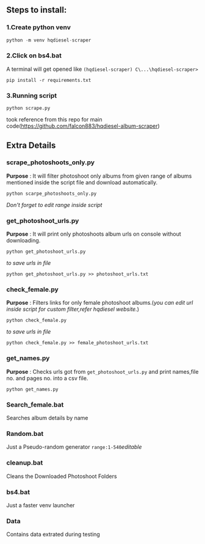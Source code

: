 
## Steps to install:
### 1.Create python venv
```python
python -m venv hqdiesel-scraper
```
### 2.Click on bs4.bat
A terminal will get opened like
`(hqdiesel-scraper) C\...\hqdiesel-scraper>`
```
pip install -r requirements.txt
```
### 3.Running script
```
python scrape.py
```
took reference from this repo for main code(https://github.com/falcon883/hqdiesel-album-scraper)

## Extra Details

### scrape_photoshoots_only.py 
**Purpose** : It will filter photoshoot only albums from given range of albums mentioned inside the script file and download automatically.
```
python scarpe_photoshoots_only.py
```
*Don't forget to edit range inside script*

### get_photoshoot_urls.py
**Purpose** : It will print only photoshoots album urls on console without downloading.
```
python get_photoshoot_urls.py
```
*to save urls in file*
```
python get_photoshoot_urls.py >> photoshoot_urls.txt
```

### check_female.py
**Purpose** : Filters links for only female photoshoot albums.(*you can edit url inside script for custom filter,refer hqdiesel website.*)
```
python check_female.py
```
*to save urls in file*
```
python check_female.py >> female_photoshoot_urls.txt
```

### get_names.py
**Purpose** : Checks urls got from `get_photoshoot_urls.py` and print names,file no. and pages no. into a csv file.
```
python get_names.py
```

### Search_female.bat 
Searches album details by name

### Random.bat
Just a Pseudo-random generator `range:1-540`*editable*

### cleanup.bat
Cleans the Downloaded Photoshoot Folders

### bs4.bat
Just a faster venv launcher

### Data
Contains data extrated during testing
